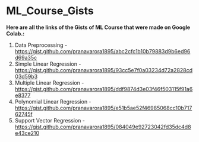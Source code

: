 # ML_Course_Gists

**Here are all the links of the Gists of ML Course that were made on Google Colab.:**

1.  Data Preprocessing - https://gist.github.com/pranavarora1895/abc2cfc1b10b79883d9b6ed96d69a35c
2.  Simple Linear Regression - https://gist.github.com/pranavarora1895/93cc5e7f0a03234d72a2828cd03d59b3
3.  Multiple Linear Regression - https://gist.github.com/pranavarora1895/ddf9874d3e03f46f503115f91a6e8377
4.  Polynomial Linear Regression - https://gist.github.com/pranavarora1895/e51b5ae52f46985068cc10b71762745f
5.  Support Vector Regression - https://gist.github.com/pranavarora1895/084049e92723042fd35dc4d8e43ce210



